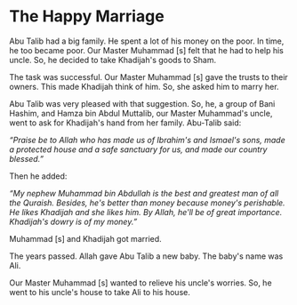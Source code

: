 The Happy Marriage
==================

Abu Talib had a big family. He spent a lot of his money on the poor. In
time, he too became poor. Our Master Muhammad [s] felt that he had to
help his uncle. So, he decided to take Khadijah's goods to Sham.

The task was successful. Our Master Muhammad [s] gave the trusts to
their owners. This made Khadijah think of him. So, she asked him to
marry her.

Abu Talib was very pleased with that suggestion. So, he, a group of Bani
Hashim, and Hamza bin Abdul Muttalib, our Master Muhammad's uncle, went
to ask for Khadijah's hand from her family. Abu-Talib said:

*“Praise be to Allah who has made us of Ibrahim's and Ismael's sons,
made a protected house and a safe sanctuary for us, and made our country
blessed.”*

Then he added:

*“My nephew Muhammad bin Abdullah is the best and greatest man of all
the Quraish. Besides, he's better than money because money's perishable.
He likes Khadijah and she likes him. By Allah, he'll be of great
importance. Khadijah's dowry is of my money.”*

Muhammad [s] and Khadijah got married.

The years passed. Allah gave Abu Talib a new baby. The baby's name was
Ali.

Our Master Muhammad [s] wanted to relieve his uncle's worries. So, he
went to his uncle's house to take Ali to his house.


